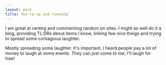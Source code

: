 ```yaml
---
layout: post
title: You're up and running!
---
```

I am great at ranting and commenting random on sites. I might as well do it a blog, providing TL:DRs about items I know, linking few nice things and trying to spread some contagious laughter.

Mostly spreading some laughter. It's important. I heard people pay a lot of money to laugh at some events. They can just come to me; I'll laugh for free!
